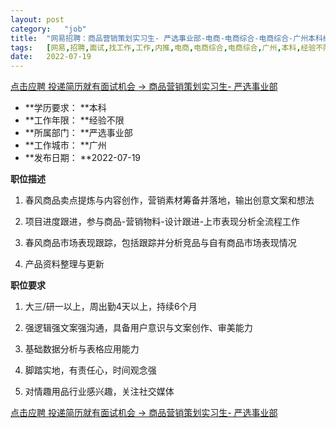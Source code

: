 ```yaml
---
layout:	post
category:	"job"
title:	"网易招聘：商品营销策划实习生- 严选事业部-电商-电商综合-电商综合-广州本科经验不限"
tags:	[网易,招聘,面试,找工作,工作,内推,电商,电商综合,电商综合,广州,本科,经验不限]
date:	2022-07-19
---
```


[点击应聘 投递简历就有面试机会 ->  商品营销策划实习生- 严选事业部](http://mobile.bole.netease.com/bole/boleDetail?id=40983&employeeId=346f03c3cda5f04c&key=all)



- **学历要求： **本科
- **工作年限： **经验不限
- **所属部门： **严选事业部
- **工作城市： **广州
- **发布日期： **2022-07-19



**职位描述**

1. 春风商品卖点提炼与内容创作，营销素材筹备并落地，输出创意文案和想法

2. 项目进度跟进，参与商品-营销物料-设计跟进-上市表现分析全流程工作

3. 春风商品市场表现跟踪，包括跟踪并分析竞品与自有商品市场表现情况  

4. 产品资料整理与更新



**职位要求**

1. 大三/研一以上，周出勤4天以上，持续6个月 

2. 强逻辑强文案强沟通，具备用户意识与文案创作、审美能力

3. 基础数据分析与表格应用能力

4. 脚踏实地，有责任心，时间观念强 

5. 对情趣用品行业感兴趣，关注社交媒体



[点击应聘 投递简历就有面试机会 ->  商品营销策划实习生- 严选事业部](http://mobile.bole.netease.com/bole/boleDetail?id=40983&employeeId=346f03c3cda5f04c&key=all)